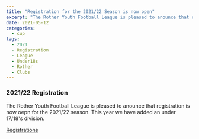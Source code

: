 ```yaml
---
title: "Registration for the 2021/22 Season is now open"
excerpt: "The Rother Youth Football League is pleased to anounce that registration is now oepn for the 2021/22 season"
date: 2021-05-12
categories:
  - cup
tags: 
  - 2021
  - Registration
  - League
  - Under18s
  - Rother
  - Clubs
---
```


### 2021/22 Registration
The Rother Youth Football League is pleased to anounce that registration is now oepn for the 2021/22 season. This year we have added an under 17/18's division.

[Registrations](https://www.rotherleague.org.uk/registration.html) 
